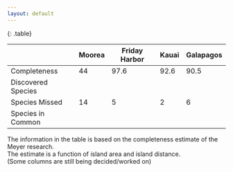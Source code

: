 ```yaml
---
layout: default
---
```


<!-- keep this as md so it is easy to edit table -->
{: .table}

|                    | Moorea | Friday Harbor | Kauai | Galapagos |
| ------------------ | ------ | ------------- | ----- | --------- |
| Completeness       |   44   |      97.6     | 92.6  |    90.5   |
| Discovered Species |        |               |       |           |
| Species Missed     |   14   |        5      |   2   |     6     |
| Species in Common  |        |               |       |           |


The information in the table is based on the completeness estimate of the Meyer research.  
The estimate is a function of island area and island distance.  
(Some columns are still being decided/worked on)

